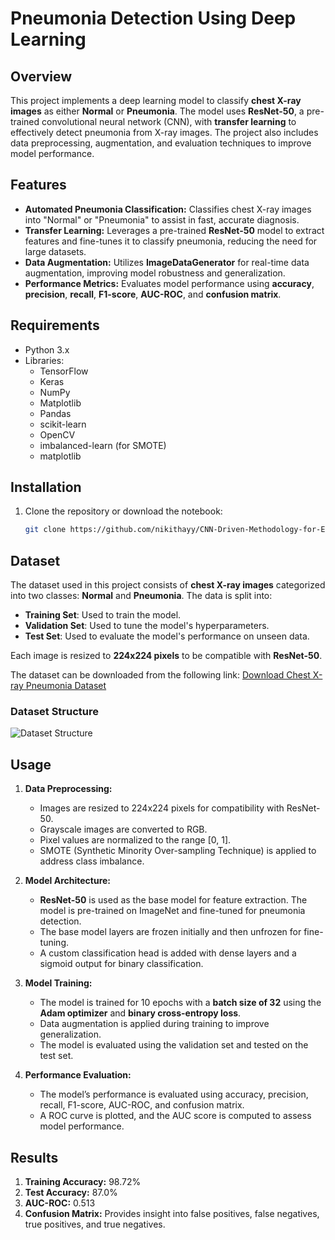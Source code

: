 # Pneumonia Detection Using Deep Learning

## Overview
This project implements a deep learning model to classify **chest X-ray images** as either **Normal** or **Pneumonia**. The model uses **ResNet-50**, a pre-trained convolutional neural network (CNN), with **transfer learning** to effectively detect pneumonia from X-ray images. The project also includes data preprocessing, augmentation, and evaluation techniques to improve model performance.

## Features
- **Automated Pneumonia Classification:** Classifies chest X-ray images into "Normal" or "Pneumonia" to assist in fast, accurate diagnosis.
- **Transfer Learning:** Leverages a pre-trained **ResNet-50** model to extract features and fine-tunes it to classify pneumonia, reducing the need for large datasets.
- **Data Augmentation:** Utilizes **ImageDataGenerator** for real-time data augmentation, improving model robustness and generalization.
- **Performance Metrics:** Evaluates model performance using **accuracy**, **precision**, **recall**, **F1-score**, **AUC-ROC**, and **confusion matrix**.

## Requirements
- Python 3.x
- Libraries:
  - TensorFlow
  - Keras
  - NumPy
  - Matplotlib
  - Pandas
  - scikit-learn
  - OpenCV
  - imbalanced-learn (for SMOTE)
  - matplotlib

## Installation
1. Clone the repository or download the notebook:
   ```bash
   git clone https://github.com/nikithayy/CNN-Driven-Methodology-for-Efficient-Pneumonia-Detection.git

## Dataset

The dataset used in this project consists of **chest X-ray images** categorized into two classes: **Normal** and **Pneumonia**. The data is split into:
- **Training Set**: Used to train the model.
- **Validation Set**: Used to tune the model's hyperparameters.
- **Test Set**: Used to evaluate the model's performance on unseen data.

Each image is resized to **224x224 pixels** to be compatible with **ResNet-50**.

The dataset can be downloaded from the following link:
[Download Chest X-ray Pneumonia Dataset](https://www.kaggle.com/datasets/paultimothymooney/chest-xray-pneumonia?resource=download)

### Dataset Structure

![Dataset Structure](Dataset_Structure.png)


## Usage

1. **Data Preprocessing:**
   - Images are resized to 224x224 pixels for compatibility with ResNet-50.
   - Grayscale images are converted to RGB.
   - Pixel values are normalized to the range [0, 1].
   - SMOTE (Synthetic Minority Over-sampling Technique) is applied to address class imbalance.

2. **Model Architecture:**
   - **ResNet-50** is used as the base model for feature extraction. The model is pre-trained on ImageNet and fine-tuned for pneumonia detection.
   - The base model layers are frozen initially and then unfrozen for fine-tuning.
   - A custom classification head is added with dense layers and a sigmoid output for binary classification.

3. **Model Training:**
   - The model is trained for 10 epochs with a **batch size of 32** using the **Adam optimizer** and **binary cross-entropy loss**.
   - Data augmentation is applied during training to improve generalization.
   - The model is evaluated using the validation set and tested on the test set.

4. **Performance Evaluation:**
   - The model’s performance is evaluated using accuracy, precision, recall, F1-score, AUC-ROC, and confusion matrix.
   - A ROC curve is plotted, and the AUC score is computed to assess model performance.

## Results

1. **Training Accuracy:** 98.72%
2. **Test Accuracy:** 87.0%
3. **AUC-ROC:** 0.513
4. **Confusion Matrix:** Provides insight into false positives, false negatives, true positives, and true negatives.

